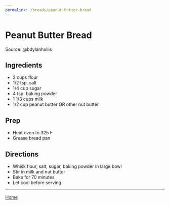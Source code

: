 ```yaml
---
permalink: /breads/peanut-butter-bread
---
```

# Peanut Butter Bread

Source: @bdylanhollis

## Ingredients

- 2 cups flour
- 1/2 tsp. salt
- 1/4 cup sugar
- 4 tsp. baking powder
- 1 1/3 cups milk
- 1/2 cup peanut butter OR other nut butter

## Prep

- Heat oven to 325 F
- Grease bread pan

## Directions

- Whisk flour, salt, sugar, baking powder in large bowl
- Stir in milk and nut butter
- Bake for 70 minutes
- Let cool before serving

---

[Home](https://thomasjbarrett82.github.io)
